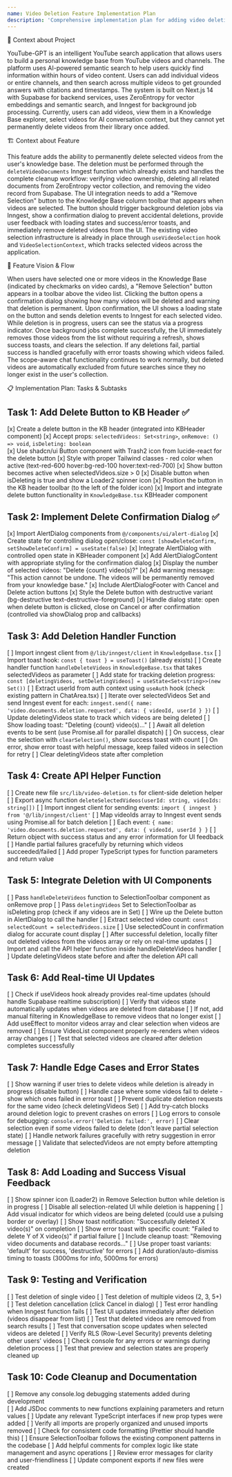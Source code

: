 ```yaml
---
name: Video Deletion Feature Implementation Plan
description: 'Comprehensive implementation plan for adding video deletion with Remove Selection button functionality to the Knowledge Base.'
---
```


🧠 Context about Project

YouTube-GPT is an intelligent YouTube search application that allows users to build a personal knowledge base from YouTube videos and channels. The platform uses AI-powered semantic search to help users quickly find information within hours of video content. Users can add individual videos or entire channels, and then search across multiple videos to get grounded answers with citations and timestamps. The system is built on Next.js 14 with Supabase for backend services, uses ZeroEntropy for vector embeddings and semantic search, and Inngest for background job processing. Currently, users can add videos, view them in a Knowledge Base explorer, select videos for AI conversation context, but they cannot yet permanently delete videos from their library once added.

🏗️ Context about Feature

This feature adds the ability to permanently delete selected videos from the user's knowledge base. The deletion must be performed through the `deleteVideoDocuments` Inngest function which already exists and handles the complete cleanup workflow: verifying video ownership, deleting all related documents from ZeroEntropy vector collection, and removing the video record from Supabase. The UI integration needs to add a "Remove Selection" button to the Knowledge Base column toolbar that appears when videos are selected. The button should trigger background deletion jobs via Inngest, show a confirmation dialog to prevent accidental deletions, provide user feedback with loading states and success/error toasts, and immediately remove deleted videos from the UI. The existing video selection infrastructure is already in place through `useVideoSelection` hook and `VideoSelectionContext`, which tracks selected videos across the application.

🎯 Feature Vision & Flow

When users have selected one or more videos in the Knowledge Base (indicated by checkmarks on video cards), a "Remove Selection" button appears in a toolbar above the video list. Clicking the button opens a confirmation dialog showing how many videos will be deleted and warning that deletion is permanent. Upon confirmation, the UI shows a loading state on the button and sends deletion events to Inngest for each selected video. While deletion is in progress, users can see the status via a progress indicator. Once background jobs complete successfully, the UI immediately removes those videos from the list without requiring a refresh, shows success toasts, and clears the selection. If any deletions fail, partial success is handled gracefully with error toasts showing which videos failed. The scope-aware chat functionality continues to work normally, but deleted videos are automatically excluded from future searches since they no longer exist in the user's collection.

📋 Implementation Plan: Tasks & Subtasks

## Task 1: Add Delete Button to KB Header ✅

[x] Create a delete button in the KB header (integrated into KBHeader component)
[x] Accept props: `selectedVideos: Set<string>`, `onRemove: () => void`, `isDeleting: boolean`  
[x] Use shadcn/ui Button component with Trash2 icon from lucide-react for the delete button
[x] Style with proper Tailwind classes - red color when active (text-red-600 hover:bg-red-100 hover:text-red-700)
[x] Show button becomes active when selectedVideos.size > 0
[x] Disable button when isDeleting is true and show a Loader2 spinner icon
[x] Position the button in the KB header toolbar (to the left of the folder icon)
[x] Import and integrate delete button functionality in `KnowledgeBase.tsx` KBHeader component

## Task 2: Implement Delete Confirmation Dialog ✅

[x] Import AlertDialog components from `@/components/ui/alert-dialog` 
[x] Create state for controlling dialog open/close: `const [showDeleteConfirm, setShowDeleteConfirm] = useState(false)`
[x] Integrate AlertDialog with controlled open state in KBHeader component
[x] Add AlertDialogContent with appropriate styling for the confirmation dialog
[x] Display the number of selected videos: "Delete {count} video(s)?"
[x] Add warning message: "This action cannot be undone. The videos will be permanently removed from your knowledge base."
[x] Include AlertDialogFooter with Cancel and Delete action buttons
[x] Style the Delete button with destructive variant (bg-destructive text-destructive-foreground)
[x] Handle dialog state: open when delete button is clicked, close on Cancel or after confirmation (controlled via showDialog prop and callbacks)

## Task 3: Add Deletion Handler Function  

[ ] Import inngest client from `@/lib/inngest/client` in `KnowledgeBase.tsx`
[ ] Import toast hook: `const { toast } = useToast()` (already exists)
[ ] Create handler function `handleDeleteVideos` in `KnowledgeBase.tsx` that takes selectedVideos as parameter
[ ] Add state for tracking deletion progress: `const [deletingVideos, setDeletingVideos] = useState<Set<string>>(new Set())`
[ ] Extract userId from auth context using `useAuth` hook (check existing pattern in ChatArea.tsx)
[ ] Iterate over selectedVideos Set and send Inngest event for each: `inngest.send({ name: 'video.documents.deletion.requested', data: { videoId, userId } })`
[ ] Update deletingVideos state to track which videos are being deleted
[ ] Show loading toast: "Deleting {count} video(s)..."
[ ] Await all deletion events to be sent (use Promise.all for parallel dispatch)
[ ] On success, clear the selection with `clearSelection()`, show success toast with count
[ ] On error, show error toast with helpful message, keep failed videos in selection for retry
[ ] Clear deletingVideos state after completion

## Task 4: Create API Helper Function

[ ] Create new file `src/lib/video-deletion.ts` for client-side deletion helper
[ ] Export async function `deleteSelectedVideos(userId: string, videoIds: string[])`
[ ] Import inngest client for sending events: `import { inngest } from '@/lib/inngest/client'`
[ ] Map videoIds array to Inngest event sends using Promise.all for batch deletion
[ ] Each event: `{ name: 'video.documents.deletion.requested', data: { videoId, userId } }`
[ ] Return object with success status and any error information for UI feedback
[ ] Handle partial failures gracefully by returning which videos succeeded/failed
[ ] Add proper TypeScript types for function parameters and return value

## Task 5: Integrate Deletion with UI Components

[ ] Pass `handleDeleteVideos` function to SelectionToolbar component as onRemove prop
[ ] Pass `deletingVideos` Set to SelectionToolbar as isDeleting prop (check if any videos are in Set)
[ ] Wire up the Delete button in AlertDialog to call the handler
[ ] Extract selected video count: `const selectedCount = selectedVideos.size`
[ ] Use selectedCount in confirmation dialog for accurate count display
[ ] After successful deletion, locally filter out deleted videos from the videos array or rely on real-time updates
[ ] Import and call the API helper function inside handleDeleteVideos handler
[ ] Update deletingVideos state before and after the deletion API call

## Task 6: Add Real-time UI Updates

[ ] Check if useVideos hook already provides real-time updates (should handle Supabase realtime subscription)
[ ] Verify that videos state automatically updates when videos are deleted from database
[ ] If not, add manual filtering in KnowledgeBase to remove videos that no longer exist
[ ] Add useEffect to monitor videos array and clear selection when videos are removed
[ ] Ensure VideoList component properly re-renders when videos array changes
[ ] Test that selected videos are cleared after deletion completes successfully

## Task 7: Handle Edge Cases and Error States

[ ] Show warning if user tries to delete videos while deletion is already in progress (disable button)
[ ] Handle case where some videos fail to delete - show which ones failed in error toast
[ ] Prevent duplicate deletion requests for the same video (check deletingVideos Set)
[ ] Add try-catch blocks around deletion logic to prevent crashes on errors
[ ] Log errors to console for debugging: `console.error('Deletion failed:', error)`
[ ] Clear selection even if some videos failed to delete (don't leave partial selection state)
[ ] Handle network failures gracefully with retry suggestion in error message
[ ] Validate that selectedVideos are not empty before attempting deletion

## Task 8: Add Loading and Success Visual Feedback

[ ] Show spinner icon (Loader2) in Remove Selection button while deletion is in progress
[ ] Disable all selection-related UI while deletion is happening
[ ] Add visual indicator for which videos are being deleted (could use a pulsing border or overlay)
[ ] Show toast notification: "Successfully deleted X video(s)" on completion
[ ] Show error toast with specific count: "Failed to delete Y of X video(s)" if partial failure
[ ] Include cleanup toast: "Removing video documents and database records..."
[ ] Use proper toast variants: 'default' for success, 'destructive' for errors
[ ] Add duration/auto-dismiss timing to toasts (3000ms for info, 5000ms for errors)

## Task 9: Testing and Verification

[ ] Test deletion of single video
[ ] Test deletion of multiple videos (2, 3, 5+)
[ ] Test deletion cancellation (click Cancel in dialog)
[ ] Test error handling when Inngest function fails
[ ] Test UI updates immediately after deletion (videos disappear from list)
[ ] Test that deleted videos are removed from search results
[ ] Test that conversation scope updates when selected videos are deleted
[ ] Verify RLS (Row-Level Security) prevents deleting other users' videos
[ ] Check console for any errors or warnings during deletion process
[ ] Test that preview and selection states are properly cleaned up

## Task 10: Code Cleanup and Documentation

[ ] Remove any console.log debugging statements added during development  
[ ] Add JSDoc comments to new functions explaining parameters and return values
[ ] Update any relevant TypeScript interfaces if new prop types were added
[ ] Verify all imports are properly organized and unused imports removed
[ ] Check for consistent code formatting (Prettier should handle this)
[ ] Ensure SelectionToolbar follows the existing component patterns in the codebase
[ ] Add helpful comments for complex logic like state management and async operations
[ ] Review error messages for clarity and user-friendliness
[ ] Update component exports if new files were created
